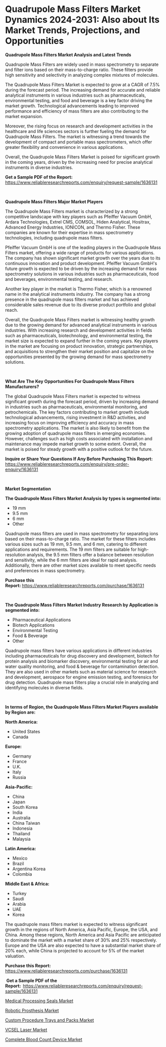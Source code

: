 <p><h1>Quadrupole Mass Filters Market Dynamics 2024-2031: Also about Its Market Trends, Projections, and Opportunities</h1></p><p><strong>Quadrupole Mass Filters Market Analysis and Latest Trends</strong></p>
<p><p>Quadrupole Mass Filters are widely used in mass spectrometry to separate and filter ions based on their mass-to-charge ratio. These filters provide high sensitivity and selectivity in analyzing complex mixtures of molecules.</p><p>The Quadrupole Mass Filters Market is expected to grow at a CAGR of 7.5% during the forecast period. The increasing demand for accurate and reliable analytical instruments in various industries such as pharmaceuticals, environmental testing, and food and beverage is a key factor driving the market growth. Technological advancements leading to improved performance and efficiency of mass filters are also contributing to the market expansion.</p><p>Moreover, the rising focus on research and development activities in the healthcare and life sciences sectors is further fueling the demand for Quadrupole Mass Filters. The market is witnessing a trend towards the development of compact and portable mass spectrometers, which offer greater flexibility and convenience in various applications.</p><p>Overall, the Quadrupole Mass Filters Market is poised for significant growth in the coming years, driven by the increasing need for precise analytical instruments in diverse industries.</p></p>
<p><strong>Get a Sample PDF of the Report:&nbsp;</strong> <a href="https://www.reliableresearchreports.com/enquiry/request-sample/1636131">https://www.reliableresearchreports.com/enquiry/request-sample/1636131</a></p>
<p>&nbsp;</p>
<p><strong>Quadrupole Mass Filters Major Market Players</strong></p>
<p><p>The Quadrupole Mass Filters market is characterized by a strong competitive landscape with key players such as Pfeiffer Vacuum GmbH, Ardara Technologies, Extrel CMS, COMSOL, Hiden Analytical, Hositrax, Advanced Energy Industries, IONICON, and Thermo Fisher. These companies are known for their expertise in mass spectrometry technologies, including quadrupole mass filters.</p><p>Pfeiffer Vacuum GmbH is one of the leading players in the Quadrupole Mass Filters market, offering a wide range of products for various applications. The company has shown significant market growth over the years due to its continuous innovation and product development. Pfeiffer Vacuum GmbH's future growth is expected to be driven by the increasing demand for mass spectrometry solutions in various industries such as pharmaceuticals, food and beverages, environmental testing, and research.</p><p>Another key player in the market is Thermo Fisher, which is a renowned name in the analytical instruments industry. The company has a strong presence in the quadrupole mass filters market and has achieved considerable sales revenue due to its diverse product portfolio and global reach.</p><p>Overall, the Quadrupole Mass Filters market is witnessing healthy growth due to the growing demand for advanced analytical instruments in various industries. With increasing research and development activities in fields such as pharmaceuticals, biotechnology, and environmental testing, the market size is expected to expand further in the coming years. Key players in the market are focusing on product innovation, strategic partnerships, and acquisitions to strengthen their market position and capitalize on the opportunities presented by the growing demand for mass spectrometry solutions.</p></p>
<p>&nbsp;</p>
<p><strong>What Are The Key Opportunities For Quadrupole Mass Filters Manufacturers?</strong></p>
<p><p>The global Quadrupole Mass Filters market is expected to witness significant growth during the forecast period, driven by increasing demand in industries such as pharmaceuticals, environmental monitoring, and petrochemicals. The key factors contributing to market growth include technological advancements, rising investment in R&D activities, and increasing focus on improving efficiency and accuracy in mass spectrometry applications. The market is also likely to benefit from the growing adoption of quadrupole mass filters in emerging economies. However, challenges such as high costs associated with installation and maintenance may impede market growth to some extent. Overall, the market is poised for steady growth with a positive outlook for the future.</p></p>
<p><strong>Inquire or Share Your Questions If Any Before Purchasing This Report:</strong> <a href="https://www.reliableresearchreports.com/enquiry/pre-order-enquiry/1636131">https://www.reliableresearchreports.com/enquiry/pre-order-enquiry/1636131</a></p>
<p>&nbsp;</p>
<p><strong>Market Segmentation</strong></p>
<p><strong>The Quadrupole Mass Filters Market Analysis by types is segmented into:</strong></p>
<p><ul><li>19 mm</li><li>9.5 mm</li><li>6 mm</li><li>Other</li></ul></p>
<p><p>Quadrupole mass filters are used in mass spectrometry for separating ions based on their mass-to-charge ratio. The market for these filters includes various sizes such as 19 mm, 9.5 mm, and 6 mm, catering to different applications and requirements. The 19 mm filters are suitable for high-resolution analysis, the 9.5 mm filters offer a balance between resolution and sensitivity, while the 6 mm filters are ideal for rapid analysis. Additionally, there are other market sizes available to meet specific needs and preferences in mass spectrometry.</p></p>
<p><strong>Purchase this Report:&nbsp;</strong><a href="https://www.reliableresearchreports.com/purchase/1636131">https://www.reliableresearchreports.com/purchase/1636131</a></p>
<p>&nbsp;</p>
<p><strong>The Quadrupole Mass Filters Market Industry Research by Application is segmented into:</strong></p>
<p><ul><li>Pharmaceutical Applications</li><li>Biotech Applications</li><li>Environmental Testing</li><li>Food & Beverage</li><li>Other</li></ul></p>
<p><p>Quadrupole mass filters have various applications in different industries including pharmaceuticals for drug discovery and development, biotech for protein analysis and biomarker discovery, environmental testing for air and water quality monitoring, and food & beverage for contamination detection. They are also used in other markets such as material science for research and development, aerospace for engine emission testing, and forensics for drug detection. Quadrupole mass filters play a crucial role in analyzing and identifying molecules in diverse fields.</p></p>
<p>&nbsp;</p>
<p><strong>In terms of Region, the Quadrupole Mass Filters Market Players available by Region are:</strong></p>
<p>
    <p> <strong> North America: </strong>
        <ul>
            <li>United States</li>
            <li>Canada</li>
        </ul>
        </p> 
    <p> <strong> Europe: </strong>
        <ul>
            <li>Germany</li>
            <li>France</li>
            <li>U.K.</li>
            <li>Italy</li>
            <li>Russia</li>
        </ul>
        </p> 
    <p> <strong> Asia-Pacific: </strong>
        <ul>
            <li>China</li>
            <li>Japan</li>
            <li>South Korea</li>
            <li>India</li>
            <li>Australia</li>
            <li>China Taiwan</li>
            <li>Indonesia</li>
            <li>Thailand</li>
            <li>Malaysia</li>
        </ul>
        </p> 
    <p> <strong> Latin America: </strong>
        <ul>
            <li>Mexico</li>
            <li>Brazil</li>
            <li>Argentina Korea</li>
            <li>Colombia</li>
        </ul>
        </p> 
    <p> <strong> Middle East & Africa: </strong>
        <ul>
            <li>Turkey</li>
            <li>Saudi</li>
            <li>Arabia</li>
            <li>UAE</li>
            <li>Korea</li>
        </ul>
    </p>
    </p>
<p><p>The quadrupole mass filters market is expected to witness significant growth in the regions of North America, Asia Pacific, Europe, the USA, and China. Among these regions, North America and Asia Pacific are anticipated to dominate the market with a market share of 30% and 25% respectively. Europe and the USA are also expected to have a substantial market share of 20% each, while China is projected to account for 5% of the market valuation.</p></p>
<p><strong>Purchase this Report: </strong><a href="https://www.reliableresearchreports.com/purchase/1636131">https://www.reliableresearchreports.com/purchase/1636131</a></p>
<p>&nbsp;<strong>Get a Sample PDF of the Report:&nbsp;&nbsp;</strong><a href="https://www.reliableresearchreports.com/enquiry/request-sample/1636131">https://www.reliableresearchreports.com/enquiry/request-sample/1636131</a></p>
<p><strong></strong></p>
<p><p><a href="https://medium.com/@wyattconn1966/medical-processing-seals-market-trends-and-market-analysis-forecasted-for-period-2024-2031-f125d6f70c7a">Medical Processing Seals Market</a></p><p><a href="https://medium.com/@wyattconn1966/robotic-prosthesis-market-research-report-its-history-and-forecast-2024-to-2031-ebb75de3c645">Robotic Prosthesis Market</a></p><p><a href="https://medium.com/@wyattconn1966/custom-procedure-trays-and-packs-market-exploring-market-share-market-trends-and-future-growth-0201c9ccba9f">Custom Procedure Trays and Packs Market</a></p><p><a href="https://medium.com/@wyattconn1966/vcsel-laser-market-trends-forecast-and-competitive-analysis-to-2031-0d7aeeae6165">VCSEL Laser Market</a></p><p><a href="https://medium.com/@wyattconn1966/complete-blood-count-device-market-insights-into-market-cagr-market-trends-and-growth-strategies-7711d8116058">Complete Blood Count Device Market</a></p></p>